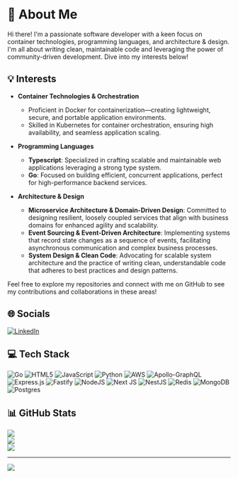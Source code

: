 # 💫 About Me

Hi there! I'm a passionate software developer with a keen focus on container technologies, programming languages, and architecture & design. I'm all about writing clean, maintainable code and leveraging the power of community-driven development. Dive into my interests below!

## 💡 Interests

- **Container Technologies & Orchestration**

  - Proficient in Docker for containerization—creating lightweight, secure, and portable application environments.
  - Skilled in Kubernetes for container orchestration, ensuring high availability, and seamless application scaling.

- **Programming Languages**

  - **Typescript**: Specialized in crafting scalable and maintainable web applications leveraging a strong type system.
  - **Go**: Focused on building efficient, concurrent applications, perfect for high-performance backend services.

- **Architecture & Design**
  - **Microservice Architecture & Domain-Driven Design**: Committed to designing resilient, loosely coupled services that align with business domains for enhanced agility and scalability.
  - **Event Sourcing & Event-Driven Architecture**: Implementing systems that record state changes as a sequence of events, facilitating asynchronous communication and complex business processes.
  - **System Design & Clean Code**: Advocating for scalable system architecture and the practice of writing clean, understandable code that adheres to best practices and design patterns.

Feel free to explore my repositories and connect with me on GitHub to see my contributions and collaborations in these areas!

## 🌐 Socials

[![LinkedIn](https://img.shields.io/badge/LinkedIn-%230077B5.svg?logo=linkedin&logoColor=white)](https://www.linkedin.com/in/your-linkedin-id)

## 💻 Tech Stack

![Go](https://img.shields.io/badge/go-%2300ADD8.svg?style=for-the-badge&logo=go&logoColor=white) ![HTML5](https://img.shields.io/badge/html5-%23E34F26.svg?style=for-the-badge&logo=html5&logoColor=white) ![JavaScript](https://img.shields.io/badge/javascript-%23323330.svg?style=for-the-badge&logo=javascript&logoColor=%23F7DF1E) ![Python](https://img.shields.io/badge/python-3670A0?style=for-the-badge&logo=python&logoColor=ffdd54) ![AWS](https://img.shields.io/badge/AWS-%23FF9900.svg?style=for-the-badge&logo=amazon-aws&logoColor=white) ![Apollo-GraphQL](https://img.shields.io/badge/-ApolloGraphQL-311C87?style=for-the-badge&logo=apollo-graphql) ![Express.js](https://img.shields.io/badge/express.js-%23404d59.svg?style=for-the-badge&logo=express&logoColor=%2361DAFB) ![Fastify](https://img.shields.io/badge/fastify-%23000000.svg?style=for-the-badge&logo=fastify&logoColor=white) ![NodeJS](https://img.shields.io/badge/node.js-6DA55F?style=for-the-badge&logo=node.js&logoColor=white) ![Next JS](https://img.shields.io/badge/Next-black?style=for-the-badge&logo=next.js&logoColor=white) ![NestJS](https://img.shields.io/badge/nestjs-%23E0234E.svg?style=for-the-badge&logo=nestjs&logoColor=white) ![Redis](https://img.shields.io/badge/redis-%23DD0031.svg?style=for-the-badge&logo=redis&logoColor=white) ![MongoDB](https://img.shields.io/badge/MongoDB-%234ea94b.svg?style=for-the-badge&logo=mongodb&logoColor=white) ![Postgres](https://img.shields.io/badge/postgres-%23316192.svg?style=for-the-badge&logo=postgresql&logoColor=white)

## 📊 GitHub Stats

![](https://github-readme-stats.vercel.app/api?username=Theoblanc&theme=omni&hide_border=false&include_all_commits=false&count_private=false)<br/>
![](https://github-readme-streak-stats.herokuapp.com/?user=Theoblanc&theme=omni&hide_border=false)<br/>
![](https://github-readme-stats.vercel.app/api/top-langs/?username=Theoblanc&theme=omni&hide_border=false&include_all_commits=false&count_private=false&layout=compact)

---

[![](https://visitcount.itsvg.in/api?id=Theoblanc&icon=0&color=0)](https://visitcount.itsvg.in)

<!-- Customized with care. -->
